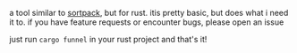 a tool similar to [sortpack](https://www.npmjs.com/package/sortpack), but for rust. itis pretty basic, but does what i need it to. if you have feature requests or encounter bugs, please open an issue

just run `cargo funnel` in your rust project and that's it!
